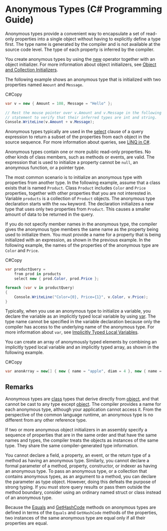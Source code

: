 # Anonymous Types (C# Programming Guide)

Anonymous types provide a convenient way to encapsulate a set of read-only properties into a single object without having to explicitly define a type first. The type name is generated by the compiler and is not available at the source code level. The type of each property is inferred by the compiler.

You create anonymous types by using the [new](https://docs.microsoft.com/en-us/dotnet/csharp/language-reference/operators/new-operator) operator together with an object initializer. For more information about object initializers, see [Object and Collection Initializers](https://docs.microsoft.com/en-us/dotnet/csharp/programming-guide/classes-and-structs/object-and-collection-initializers).

The following example shows an anonymous type that is initialized with two properties named `Amount` and `Message`.

C#Copy

```csharp
var v = new { Amount = 108, Message = "Hello" };  
  
// Rest the mouse pointer over v.Amount and v.Message in the following  
// statement to verify that their inferred types are int and string.  
Console.WriteLine(v.Amount + v.Message);  
```

Anonymous types typically are used in the [select](https://docs.microsoft.com/en-us/dotnet/csharp/language-reference/keywords/select-clause) clause of a query expression to return a subset of the properties from each object in the source sequence. For more information about queries, see [LINQ in C#](https://docs.microsoft.com/en-us/dotnet/csharp/linq/).

Anonymous types contain one or more public read-only properties. No other kinds of class members, such as methods or events, are valid. The expression that is used to initialize a property cannot be `null`, an anonymous function, or a pointer type.

The most common scenario is to initialize an anonymous type with properties from another type. In the following example, assume that a class exists that is named `Product`. Class `Product` includes `Color` and `Price` properties, together with other properties that you are not interested in. Variable `products` is a collection of `Product` objects. The anonymous type declaration starts with the `new` keyword. The declaration initializes a new type that uses only two properties from `Product`. This causes a smaller amount of data to be returned in the query.

If you do not specify member names in the anonymous type, the compiler gives the anonymous type members the same name as the property being used to initialize them. You must provide a name for a property that is being initialized with an expression, as shown in the previous example. In the following example, the names of the properties of the anonymous type are `Color` and `Price`.

C#Copy

```csharp
var productQuery =
    from prod in products
    select new { prod.Color, prod.Price };

foreach (var v in productQuery)
{
    Console.WriteLine("Color={0}, Price={1}", v.Color, v.Price);
}
```

Typically, when you use an anonymous type to initialize a variable, you declare the variable as an implicitly typed local variable by using [var](https://docs.microsoft.com/en-us/dotnet/csharp/language-reference/keywords/var). The type name cannot be specified in the variable declaration because only the compiler has access to the underlying name of the anonymous type. For more information about `var`, see [Implicitly Typed Local Variables](https://docs.microsoft.com/en-us/dotnet/csharp/programming-guide/classes-and-structs/implicitly-typed-local-variables).

You can create an array of anonymously typed elements by combining an implicitly typed local variable and an implicitly typed array, as shown in the following example.

C#Copy

```csharp
var anonArray = new[] { new { name = "apple", diam = 4 }, new { name = "grape", diam = 1 }};  
```

## Remarks

Anonymous types are [class](https://docs.microsoft.com/en-us/dotnet/csharp/language-reference/keywords/class) types that derive directly from [object](https://docs.microsoft.com/en-us/dotnet/csharp/language-reference/builtin-types/reference-types), and that cannot be cast to any type except [object](https://docs.microsoft.com/en-us/dotnet/csharp/language-reference/builtin-types/reference-types). The compiler provides a name for each anonymous type, although your application cannot access it. From the perspective of the common language runtime, an anonymous type is no different from any other reference type.

If two or more anonymous object initializers in an assembly specify a sequence of properties that are in the same order and that have the same names and types, the compiler treats the objects as instances of the same type. They share the same compiler-generated type information.

You cannot declare a field, a property, an event, or the return type of a method as having an anonymous type. Similarly, you cannot declare a formal parameter of a method, property, constructor, or indexer as having an anonymous type. To pass an anonymous type, or a collection that contains anonymous types, as an argument to a method, you can declare the parameter as type object. However, doing this defeats the purpose of strong typing. If you must store query results or pass them outside the method boundary, consider using an ordinary named struct or class instead of an anonymous type.

Because the [Equals](https://docs.microsoft.com/en-us/dotnet/api/system.object.equals) and [GetHashCode](https://docs.microsoft.com/en-us/dotnet/api/system.object.gethashcode) methods on anonymous types are defined in terms of the `Equals` and `GetHashCode` methods of the properties, two instances of the same anonymous type are equal only if all their properties are equal.